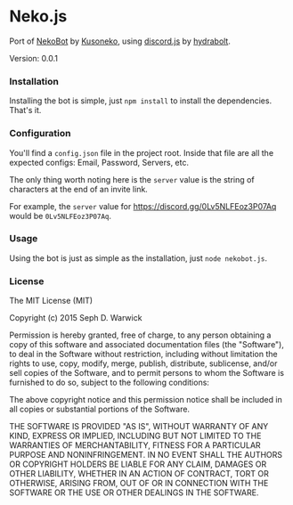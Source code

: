 # Neko.js
Port of [NekoBot](https://github.com/Kusoneko/Nekobot) by [Kusoneko](https://github.com/Kusoneko), using [discord.js](https://github.com/hydrabolt/discord.js) by [hydrabolt](https://github.com/hydrabolt).

Version: 0.0.1

### Installation
Installing the bot is simple, just `npm install` to install the dependencies. That's it.

### Configuration
You'll find a `config.json` file in the project root. Inside that file are all the expected configs: Email, Password, Servers, etc.

The only thing worth noting here is the `server` value is the string of characters at the end of an invite link.

For example, the `server` value for https://discord.gg/0Lv5NLFEoz3P07Aq would be `0Lv5NLFEoz3P07Aq`.

### Usage
Using the bot is just as simple as the installation, just `node nekobot.js`.

### License
The MIT License (MIT)

Copyright (c) 2015 Seph D. Warwick

Permission is hereby granted, free of charge, to any person obtaining a copy
of this software and associated documentation files (the "Software"), to deal
in the Software without restriction, including without limitation the rights
to use, copy, modify, merge, publish, distribute, sublicense, and/or sell
copies of the Software, and to permit persons to whom the Software is
furnished to do so, subject to the following conditions:

The above copyright notice and this permission notice shall be included in all
copies or substantial portions of the Software.

THE SOFTWARE IS PROVIDED "AS IS", WITHOUT WARRANTY OF ANY KIND, EXPRESS OR
IMPLIED, INCLUDING BUT NOT LIMITED TO THE WARRANTIES OF MERCHANTABILITY,
FITNESS FOR A PARTICULAR PURPOSE AND NONINFRINGEMENT. IN NO EVENT SHALL THE
AUTHORS OR COPYRIGHT HOLDERS BE LIABLE FOR ANY CLAIM, DAMAGES OR OTHER
LIABILITY, WHETHER IN AN ACTION OF CONTRACT, TORT OR OTHERWISE, ARISING FROM,
OUT OF OR IN CONNECTION WITH THE SOFTWARE OR THE USE OR OTHER DEALINGS IN THE
SOFTWARE.
